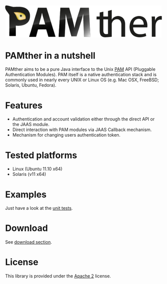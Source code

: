 ![PAMther logo](https://github.com/RCBiczok/PAMther/raw/master/logo.png "PAMther Logo")
# PAMther in a nutshell #
PAMther aims to be a pure Java interface to the Unix [PAM](http://linux.die.net/man/5/pam 
"PAM documentation") API (Pluggable Authentication Modules).
PAM itself is a native authentication stack and is commonly used in nearly every UNIX or Linux OS
(e.g. Mac OSX, FreeBSD; Solaris, Ubuntu, Fedora).

# Features #
* Authentication and account validation either through the direct API or the JAAS module.
* Direct interaction with PAM modules via JAAS Callback mechanism.
* Mechanism for changing users authentication token.

# Tested platforms #
* Linux (Ubuntu 11.10 x64)
* Solaris (v11 x64)

# Examples #
Just have a look at the [unit tests](https://github.com/RCBiczok/PAMther/blob/master/src/test/java/org/pamther/jaas/PAMLoginModuleTest.java 
"JAAS login module unit test").

# Download #
See [download section](https://github.com/RCBiczok/PAMther/downloads "Download section").

# License #
This library is provided under the [Apache 2](http://www.apache.org/licenses/LICENSE-2.0.html "License file") license.